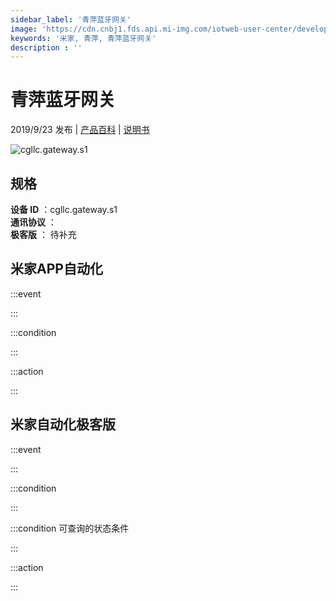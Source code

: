 ```yaml
---
sidebar_label: '青萍蓝牙网关'
image: 'https://cdn.cnbj1.fds.api.mi-img.com/iotweb-user-center/developer_1679047575516Nh6vkLzY.png?GalaxyAccessKeyId=AKVGLQWBOVIRQ3XLEW&Expires=9223372036854775807&Signature=kr8witiv4DOAoniYT1VAZIlR63c='
keywords: '米家, 青萍, 青萍蓝牙网关'
description : ''
---
```

# 青萍蓝牙网关

2019/9/23 发布 | [产品百科](https://home.mi.com/webapp/content/baike/product/index.html?model=cgllc.gateway.s1/) | [说明书](https://home.mi.com/views/introduction.html?model=cgllc.gateway.s1&region=cn)

![cgllc.gateway.s1](https://cdn.cnbj1.fds.api.mi-img.com/iotweb-user-center/developer_1679047575516Nh6vkLzY.png?GalaxyAccessKeyId=AKVGLQWBOVIRQ3XLEW&Expires=9223372036854775807&Signature=kr8witiv4DOAoniYT1VAZIlR63c=)

## 规格  
> 
**设备 ID** ：cgllc.gateway.s1  
**通讯协议** ：  
**极客版**  ： 待补充 


## 米家APP自动化  

:::event  

:::

:::condition  

:::

:::action   

:::

## 米家自动化极客版  

:::event  

:::

:::condition  

:::

:::condition 可查询的状态条件  

:::

:::action  

:::

        
